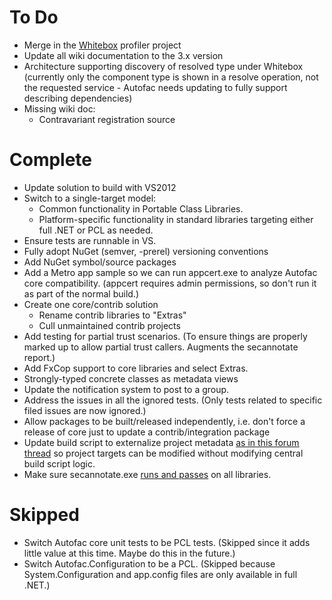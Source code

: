 # To Do #
  * Merge in the [Whitebox](http://whitebox.googlecode.com) profiler project
  * Update all wiki documentation to the 3.x version
  * Architecture supporting discovery of resolved type under Whitebox (currently only the component type is shown in a resolve operation, not the requested service - Autofac needs updating to fully support describing dependencies)
  * Missing wiki doc:
    * Contravariant registration source

# Complete #
  * Update solution to build with VS2012
  * Switch to a single-target model:
    * Common functionality in Portable Class Libraries.
    * Platform-specific functionality in standard libraries targeting either full .NET or PCL as needed.
  * Ensure tests are runnable in VS.
  * Fully adopt NuGet (semver, -prerel) versioning conventions
  * Add NuGet symbol/source packages
  * Add a Metro app sample so we can run appcert.exe to analyze Autofac core compatibility. (appcert requires admin permissions, so don't run it as part of the normal build.)
  * Create one core/contrib solution
    * Rename contrib libraries to "Extras"
    * Cull unmaintained contrib projects
  * Add testing for partial trust scenarios. (To ensure things are properly marked up to allow partial trust callers. Augments the secannotate report.)
  * Add FxCop support to core libraries and select Extras.
  * Strongly-typed concrete classes as metadata views
  * Update the notification system to post to a group.
  * Address the issues in all the ignored tests. (Only tests related to specific filed issues are now ignored.)
  * Allow packages to be built/released independently, i.e. don't force a release of core just to update a contrib/integration package
  * Update build script to externalize project metadata [as in this forum thread](https://groups.google.com/forum/#!topic/autofac/kw33nq8CCrk) so project targets can be modified without modifying central build script logic.
  * Make sure secannotate.exe [runs and passes](http://stackoverflow.com/questions/12360534/how-can-i-successfully-run-secannotate-exe-on-a-library-that-depends-on-a-portab) on all libraries.

# Skipped #
  * Switch Autofac core unit tests to be PCL tests. (Skipped since it adds little value at this time. Maybe do this in the future.)
  * Switch Autofac.Configuration to be a PCL. (Skipped because System.Configuration and app.config files are only available in full .NET.)
